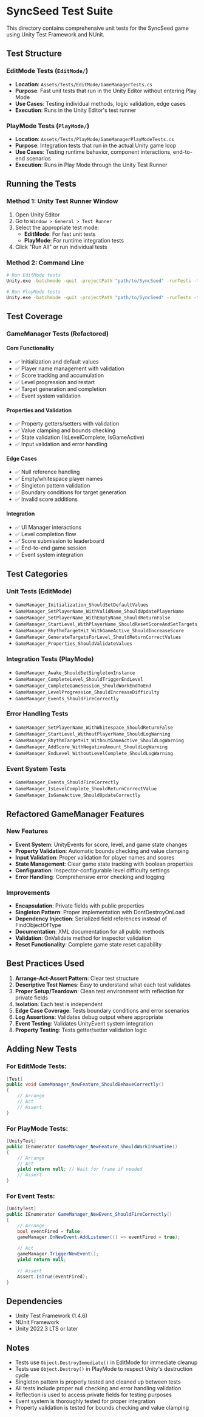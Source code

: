 # SyncSeed Test Suite

This directory contains comprehensive unit tests for the SyncSeed game using Unity Test Framework and NUnit.

## Test Structure

### EditMode Tests (`EditMode/`)
- **Location**: `Assets/Tests/EditMode/GameManagerTests.cs`
- **Purpose**: Fast unit tests that run in the Unity Editor without entering Play Mode
- **Use Cases**: Testing individual methods, logic validation, edge cases
- **Execution**: Runs in the Unity Editor's test runner

### PlayMode Tests (`PlayMode/`)
- **Location**: `Assets/Tests/PlayMode/GameManagerPlayModeTests.cs`
- **Purpose**: Integration tests that run in the actual Unity game loop
- **Use Cases**: Testing runtime behavior, component interactions, end-to-end scenarios
- **Execution**: Runs in Play Mode through the Unity Test Runner

## Running the Tests

### Method 1: Unity Test Runner Window
1. Open Unity Editor
2. Go to `Window > General > Test Runner`
3. Select the appropriate test mode:
   - **EditMode**: For fast unit tests
   - **PlayMode**: For runtime integration tests
4. Click "Run All" or run individual tests

### Method 2: Command Line
```bash
# Run EditMode tests
Unity.exe -batchmode -quit -projectPath "path/to/SyncSeed" -runTests -testPlatform EditMode -testResults "EditModeResults.xml"

# Run PlayMode tests
Unity.exe -batchmode -quit -projectPath "path/to/SyncSeed" -runTests -testPlatform PlayMode -testResults "PlayModeResults.xml"
```

## Test Coverage

### GameManager Tests (Refactored)

#### Core Functionality
- ✅ Initialization and default values
- ✅ Player name management with validation
- ✅ Score tracking and accumulation
- ✅ Level progression and restart
- ✅ Target generation and completion
- ✅ Event system validation

#### Properties and Validation
- ✅ Property getters/setters with validation
- ✅ Value clamping and bounds checking
- ✅ State validation (IsLevelComplete, IsGameActive)
- ✅ Input validation and error handling

#### Edge Cases
- ✅ Null reference handling
- ✅ Empty/whitespace player names
- ✅ Singleton pattern validation
- ✅ Boundary conditions for target generation
- ✅ Invalid score additions

#### Integration
- ✅ UI Manager interactions
- ✅ Level completion flow
- ✅ Score submission to leaderboard
- ✅ End-to-end game session
- ✅ Event system integration

## Test Categories

### Unit Tests (EditMode)
- `GameManager_Initialization_ShouldSetDefaultValues`
- `GameManager_SetPlayerName_WithValidName_ShouldUpdatePlayerName`
- `GameManager_SetPlayerName_WithEmptyName_ShouldReturnFalse`
- `GameManager_StartLevel_WithPlayerName_ShouldResetScoreAndSetTargets`
- `GameManager_RhythmTargetHit_WithGameActive_ShouldIncreaseScore`
- `GameManager_GenerateTargetsForLevel_ShouldReturnCorrectValues`
- `GameManager_Properties_ShouldValidateValues`

### Integration Tests (PlayMode)
- `GameManager_Awake_ShouldSetSingletonInstance`
- `GameManager_CompleteLevel_ShouldTriggerEndLevel`
- `GameManager_CompleteGameSession_ShouldWorkEndToEnd`
- `GameManager_LevelProgression_ShouldIncreaseDifficulty`
- `GameManager_Events_ShouldFireCorrectly`

### Error Handling Tests
- `GameManager_SetPlayerName_WithWhitespace_ShouldReturnFalse`
- `GameManager_StartLevel_WithoutPlayerName_ShouldLogWarning`
- `GameManager_RhythmTargetHit_WithoutGameActive_ShouldLogWarning`
- `GameManager_AddScore_WithNegativeAmount_ShouldLogWarning`
- `GameManager_EndLevel_WithoutLevelComplete_ShouldLogWarning`

### Event System Tests
- `GameManager_Events_ShouldFireCorrectly`
- `GameManager_IsLevelComplete_ShouldReturnCorrectValue`
- `GameManager_IsGameActive_ShouldUpdateCorrectly`

## Refactored GameManager Features

### New Features
- **Event System**: UnityEvents for score, level, and game state changes
- **Property Validation**: Automatic bounds checking and value clamping
- **Input Validation**: Proper validation for player names and scores
- **State Management**: Clear game state tracking with boolean properties
- **Configuration**: Inspector-configurable level difficulty settings
- **Error Handling**: Comprehensive error checking and logging

### Improvements
- **Encapsulation**: Private fields with public properties
- **Singleton Pattern**: Proper implementation with DontDestroyOnLoad
- **Dependency Injection**: Serialized field references instead of FindObjectOfType
- **Documentation**: XML documentation for all public methods
- **Validation**: OnValidate method for inspector validation
- **Reset Functionality**: Complete game state reset capability

## Best Practices Used

1. **Arrange-Act-Assert Pattern**: Clear test structure
2. **Descriptive Test Names**: Easy to understand what each test validates
3. **Proper Setup/Teardown**: Clean test environment with reflection for private fields
4. **Isolation**: Each test is independent
5. **Edge Case Coverage**: Tests boundary conditions and error scenarios
6. **Log Assertions**: Validates debug output where appropriate
7. **Event Testing**: Validates UnityEvent system integration
8. **Property Testing**: Tests getter/setter validation logic

## Adding New Tests

### For EditMode Tests:
```csharp
[Test]
public void GameManager_NewFeature_ShouldBehaveCorrectly()
{
    // Arrange
    // Act
    // Assert
}
```

### For PlayMode Tests:
```csharp
[UnityTest]
public IEnumerator GameManager_NewFeature_ShouldWorkInRuntime()
{
    // Arrange
    // Act
    yield return null; // Wait for frame if needed
    // Assert
}
```

### For Event Tests:
```csharp
[UnityTest]
public IEnumerator GameManager_NewEvent_ShouldFireCorrectly()
{
    // Arrange
    bool eventFired = false;
    gameManager.OnNewEvent.AddListener(() => eventFired = true);
    
    // Act
    gameManager.TriggerNewEvent();
    yield return null;
    
    // Assert
    Assert.IsTrue(eventFired);
}
```

## Dependencies

- Unity Test Framework (1.4.6)
- NUnit Framework
- Unity 2022.3 LTS or later

## Notes

- Tests use `Object.DestroyImmediate()` in EditMode for immediate cleanup
- Tests use `Object.Destroy()` in PlayMode to respect Unity's destruction cycle
- Singleton pattern is properly tested and cleaned up between tests
- All tests include proper null checking and error handling validation
- Reflection is used to access private fields for testing purposes
- Event system is thoroughly tested for proper integration
- Property validation is tested for bounds checking and value clamping 
